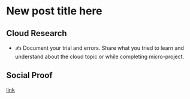<!-- This is a template you can use for quick progress days. It removes a lot of the steps we encourage you to share in the longer template 000-DAY-ARTICLE-LONG-TEMPLATE.MD-->

# New post title here

## Cloud Research

- ✍️ Document your trial and errors. Share what you tried to learn and understand about the cloud topic or while completing micro-project.

## Social Proof



[link](link)
